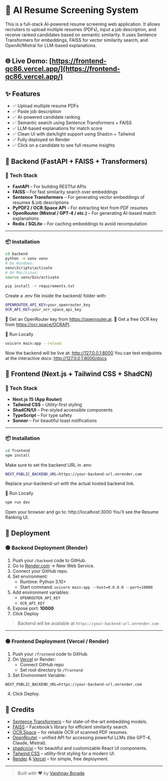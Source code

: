 # 🧠 AI Resume Screening System

This is a full-stack AI-powered resume screening web application. It allows recruiters to upload multiple resumes (PDFs), input a job description, and receive ranked candidates based on semantic similarity. It uses Sentence Transformers for embeddings, FAISS for vector similarity search, and OpenAI/Mistral for LLM-based explanations.

## 🌐 Live Demo: [https://frontend-qc86.vercel.app/](https://frontend-qc86.vercel.app/)

## ✨ Features

- ✅ Upload multiple resume PDFs
- ✅ Paste job description
- ✅ AI-powered candidate ranking
- ✅ Semantic search using Sentence Transformers + FAISS
- ✅ LLM-based explanations for match score
- ✅ Clean UI with dark/light support using Shadcn + Tailwind
- ✅ Fully deployed on Render
- ✅ Click on a candidate to see full resume insights

## 🧠 Backend (FastAPI + FAISS + Transformers)

### 🔧 Tech Stack
- **FastAPI** – For building RESTful APIs
- **FAISS** – For fast similarity search over embeddings
- **Sentence Transformers** – For generating vector embeddings of resumes & job descriptions
- **PyPDF2 / OCR.Space API** – For extracting text from PDF resumes
- **OpenRouter (Mistral / GPT-4 / etc.)** – For generating AI-based match explanations
- **Redis / SQLite** – For caching embeddings to avoid recomputation

---

### 📦 Installation

```bash
cd backend
python -m venv venv
# On Windows:
venv\Scripts\activate
# On Mac/Linux:
source venv/bin/activate

pip install -r requirements.txt
```

Create a .env file inside the backend/ folder with:
```bash
OPENROUTER_API_KEY=your_openrouter_key
OCR_API_KEY=your_ocr_space_api_key
```
🔑 Get an OpenRouter key from https://openrouter.ai.
🧾 Get a free OCR key from https://ocr.space/OCRAPI.

🚀 Run Locally
```bash
uvicorn main:app --reload
```
Now the backend will be live at: http://127.0.0.1:8000
You can test endpoints at the interactive docs: http://127.0.0.1:8000/docs

## 🎨 Frontend (Next.js + Tailwind CSS + ShadCN)

### 🔧 Tech Stack

- **Next.js 15 (App Router)**
- **Tailwind CSS** – Utility-first styling
- **ShadCN/UI** – Pre-styled accessible components
- **TypeScript** – For type safety
- **Sonner** – For beautiful toast notifications

---

### 📦 Installation

```bash
cd frontend
npm install
```

Make sure to set the backend URL in .env:
```bash
NEXT_PUBLIC_BACKEND_URL=https://your-backend-url.onrender.com
```
Replace your-backend-url with the actual hosted backend link.

🚀 Run Locally
```bash
npm run dev
```
Open your browser and go to: http://localhost:3000
You’ll see the Resume Ranking UI.


## 🚀 Deployment

### 🟢 Backend Deployment (Render)

1. Push your `/backend` code to GitHub.
2. Go to [Render.com](https://render.com) → New Web Service.
3. Connect your GitHub repo.
4. Set environment:
   - Runtime: Python 3.10+
   - Start command: `uvicorn main:app --host=0.0.0.0 --port=10000`
5. Add environment variables:
   - `OPENROUTER_API_KEY`
   - `OCR_API_KEY`
6. Expose port: **10000**
7. Click Deploy

> Backend will be available at `https://your-backend-url.onrender.com`

---

### 🟢 Frontend Deployment (Vercel / Render)

1. Push your `/frontend` code to GitHub.
2. On [Vercel](https://vercel.com) or Render:
   - Connect GitHub repo
   - Set root directory to `/frontend`
3. Set Environment Variable:

```env
NEXT_PUBLIC_BACKEND_URL=https://your-backend-url.onrender.com
```
4. Click Deploy.

## 🙏 Credits

- [Sentence Transformers](https://www.sbert.net/) – for state-of-the-art embedding models.
- [FAISS](https://github.com/facebookresearch/faiss) – Facebook’s library for efficient similarity search.
- [OCR.Space](https://ocr.space/OCRAPI) – for reliable OCR of scanned PDF resumes.
- [OpenRouter](https://openrouter.ai) – unified API for accessing powerful LLMs (like GPT-4, Claude, Mistral).
- [shadcn/ui](https://ui.shadcn.com/) – for beautiful and customizable React UI components.
- [Tailwind CSS](https://tailwindcss.com) – utility-first styling for a modern UI.
- [Render](https://render.com) & [Vercel](https://vercel.com) – for simple, free deployment.

---

> Built with ❤️ by [Vaishnav Borade](https://github.com/vaishnavBorade)